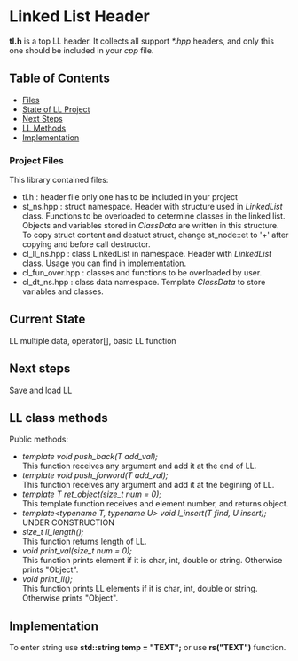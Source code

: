 # Linked List Header

<b>tl.h</b> is a top LL header. It collects all support <i>*.hpp</i> headers, and only this one should be included in your <i>cpp</i> file.

## Table of Contents
* [Files](#project-files)
* [State of LL Project](#current-state)
* [Next Steps](#next-steps)
* [LL Methods](#ll-class-methods)
* [Implementation](#implementation)

### Project Files

This library contained files:

* tl.h : header file only one has to be included in your project
* st_ns.hpp : struct namespace. Header with structure used in <i>LinkedList</i> class. Functions to be overloaded to determine classes in the linked list. Objects and variables stored in <i>ClassData</i> are written in this structure. To copy struct content and destuct struct, change st_node::et to '+' after copying and before call destructor.
* cl_ll_ns.hpp : class LinkedList in namespace. Header with <i>LinkedList</i> class. Usage you can find in [implementation.](#implementation)
* cl_fun_over.hpp : classes and functions to be overloaded by user.
* cl_dt_ns.hpp : class data namespace. Template <i>ClassData</i> to store variables and classes.


## Current State

LL multiple data, operator[], basic LL function

## Next steps

Save and load LL

## LL class methods

Public methods:
* <i>template<typename T> void push_back(T add_val);</i><br>
This function receives any argument and add it at the end of LL.
* <i>template<typename T> void    push_forword(T add_val);</i><br>
This function receives any argument and add it at tne begining of LL.
* <i>template<typename T> T       ret_object(size_t num = 0);</i><br>
This template function receives <datatype> and element number, and returns object.
* <i>template<typename T, typename U> void   l_insert(T find, U insert);</i><br>
UNDER CONSTRUCTION
* <i>size_t  ll_length();</i><br>
This function returns length of LL.
* <i>void    print_val(size_t num = 0);</i><br>
This function prints element if it is char, int, double or string. Otherwise prints "Object".
* <i>void    print_ll();</i><br>
This function prints LL elements if it is char, int, double or string. Otherwise prints "Object".

## Implementation

To enter string use <b>std::string temp = "TEXT";</b> or use <b>rs("TEXT")</b> function.
